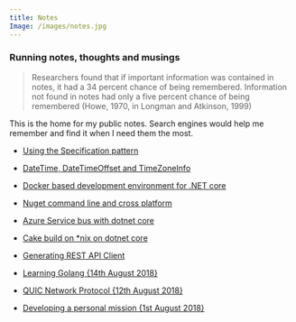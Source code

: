 ```yaml
---
title: Notes
Image: /images/notes.jpg
---
```


### Running notes, thoughts and musings
> Researchers found that if important information was contained in notes, it had a 34 percent chance of being remembered. Information not found in notes had only a five percent chance of being remembered (Howe, 1970, in Longman and Atkinson, 1999)

This is the home for my public notes. Search engines would help me remember and find it when I need them the most.

- [Using the Specification pattern](/notes/specification-pattern-for-querying)

- [DateTime, DateTimeOffset and TimeZoneInfo ](/notes/beware-datetime-timezone)

- [Docker based development environment for .NET core](/notes/docker-based-netcore-dev)

- [Nuget command line and cross platform](/notes/nuget-cross-platform)

- [Azure Service bus with dotnet core](/notes/azure-service-bus-with-dotnetcore)

- [Cake build on *nix on dotnet core](/notes/cake-on-mac-dotnet-core)

- [Generating REST API Client](/notes/generating-webapi-client)

- [Learning Golang {14th August 2018}](/notes/learning-go)

- [QUIC Network Protocol {12th August 2018}](/notes/quic-network-protocol)

- [Developing a personal mission {1st August 2018}](/notes/developing-a-mission)
